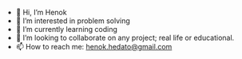 - 👋 Hi, I’m Henok
- 👀 I’m interested in problem solving
- 🌱 I’m currently learning coding
- 💞️ I’m looking to collaborate on any project; real life or educational.
- 📫 How to reach me: henok.hedato@gmail.com

<!---
hnk-gif/hnk-gif is a ✨ special ✨ repository because its `README.md` (this file) appears on your GitHub profile.
You can click the Preview link to take a look at your changes.
--->

